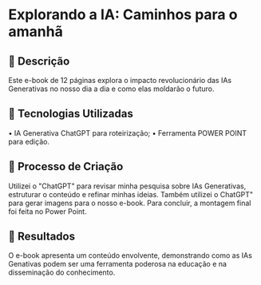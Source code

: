 # Explorando a IA: Caminhos para o amanhã

## 📒 Descrição
Este e-book de 12 páginas explora o impacto revolucionário das IAs Generativas no nosso dia a dia e como elas moldarão o futuro.

## 🤖 Tecnologias Utilizadas
•	IA Generativa ChatGPT para roteirização;
•	Ferramenta POWER POINT para edição.

## 🧐 Processo de Criação
Utilizei o "ChatGPT" para revisar minha pesquisa sobre IAs Generativas, estruturar o conteúdo e refinar minhas ideias. Também utilizei o  ChatGPT"  para gerar imagens  para o nosso e-book. Para concluir, a montagem final foi feita no Power Point.

## 🚀 Resultados
O e-book apresenta um conteúdo envolvente, demonstrando como as IAs Genativas podem ser uma ferramenta poderosa na educação e na disseminação do conhecimento.
